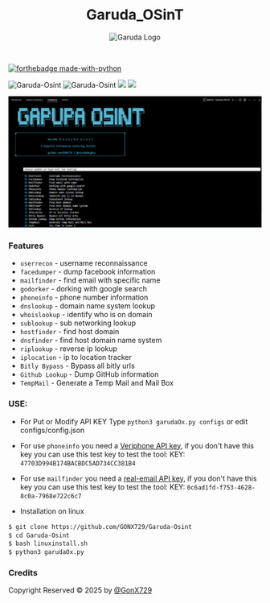 <h1 align="center">Garuda_OSinT</h1>

<p align="center">
  <img src="https://github.com/GONX729/Garuda-Osint/blob/main/images/Garuddda.jpg?raw=true" alt="Garuda Logo" width="300"/>
</p>


<br>

[![forthebadge made-with-python](http://ForTheBadge.com/images/badges/made-with-python.svg)](https://www.python.org/)


<img title="Garuda-Osint" src="https://img.shields.io/badge/CODENAME%20-GarudaOsint-GarudaOsint?colorA=grey&colorB=green&style=for-the-badge"> <img title="Garuda-Osint" src="https://img.shields.io/badge/VERSION%20-1.0-SCRIPT?colorA=grey&colorB=green&style=for-the-badge"> <img src="https://img.shields.io/badge/Visual%20Studio%20Code-0078d7.svg?style=for-the-badge&logo=visual-studio-code&logoColor=white">
<img src="https://img.shields.io/badge/github-%23121011.svg?style=for-the-badge&logo=github&logoColor=white"/>


<img src="https://github.com/Gonx729/Garuda-Osint/blob/main/image/Output.png">

### Features
- ```userrecon```    - username reconnaissance
- ```facedumper```   - dump facebook information
- ```mailfinder``` - find email with specific name
- ```godorker``` - dorking with google search
- ```phoneinfo``` - phone number information
- ```dnslookup``` - domain name system lookup
- ```whoislookup``` - identify who is on domain
- ```sublookup``` - sub networking lookup
- ```hostfinder``` - find host domain
- ```dnsfinder``` - find host domain name system
- ```riplookup``` - reverse ip lookup
- ```iplocation``` - ip to location tracker
- ```Bitly Bypass``` - Bypass all bitly urls 
- ```Github Lookup``` -  Dump GitHub information 
- ```TempMail``` - Generate a Temp Mail and Mail Box 

### USE:
  - For Put or Modify API KEY Type ```python3 garudaOx.py configs``` or edit configs/config.json
  - For use ```phoneinfo``` you need a [Veriphone API key](https://veriphone.io/), if you don't have this key you can use this test key to test the tool: KEY: ```47703D994B174BACBDC5AD734CC381B4```
  - For use ```mailfinder``` you need a [real-email API key](https://isitarealemail.com/), if you don't have this key you can use this test key to test the tool: KEY: ```0c6ad1fd-f753-4628-8c0a-7968e722c6c7```

- Installation on linux
```bash
$ git clone https://github.com/GONX729/Garuda-Osint
$ cd Garuda-Osint
$ bash linuxinstall.sh
$ python3 garudaOx.py
```

### Credits
Copyright Reserved © 2025 by <a href="https://www.instagram.com/cypherxelites/">@GonX729</a>

